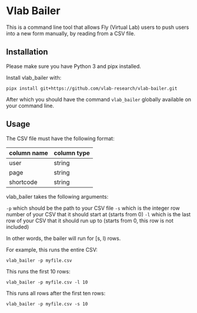 # Vlab Bailer

This is a command line tool that allows Fly (Virtual Lab) users to push users into a new form manually, by reading from a CSV file.

## Installation

Please make sure you have Python 3 and pipx installed.

Install vlab_bailer with:

``` shell
pipx install git+https://github.com/vlab-research/vlab-bailer.git
```

After which you should have the command `vlab_bailer` globally available on your command line.


## Usage

The CSV file must have the following format:

| column name | column type |
|-------------|-------------|
| user        | string      |
| page        | string      |
| shortcode   | string      |


vlab_bailer takes the following arguments:

`-p` which should be the path to your CSV file
`-s` which is the integer row number of your CSV that it should start at (starts from 0)
`-l` which is the last row of your CSV that it should run up to (starts from 0, this row is not included)

In other words, the bailer will run for [s, l) rows.

For example, this runs the entire CSV:

``` shell
vlab_bailer -p myfile.csv
```

This runs the first 10 rows:

``` shell
vlab_bailer -p myfile.csv -l 10
```

This runs all rows after the first ten rows:

``` shell
vlab_bailer -p myfile.csv -s 10
```
